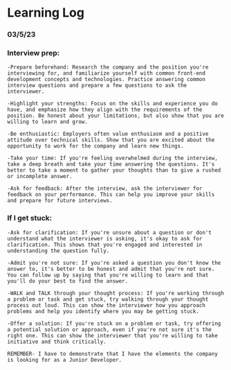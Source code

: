 # Learning Log

### 03/5/23

### Interview prep:

    -Prepare beforehand: Research the company and the position you're interviewing for, and familiarize yourself with common front-end development concepts and technologies. Practice answering common interview questions and prepare a few questions to ask the interviewer.

    -Highlight your strengths: Focus on the skills and experience you do have, and emphasize how they align with the requirements of the position. Be honest about your limitations, but also show that you are willing to learn and grow.

    -Be enthusiastic: Employers often value enthusiasm and a positive attitude over technical skills. Show that you are excited about the opportunity to work for the company and learn new things.

    -Take your time: If you're feeling overwhelmed during the interview, take a deep breath and take your time answering the questions. It's better to take a moment to gather your thoughts than to give a rushed or incomplete answer.

    -Ask for feedback: After the interview, ask the interviewer for feedback on your performance. This can help you improve your skills and prepare for future interviews.

### If I get stuck:

    -Ask for clarification: If you're unsure about a question or don't understand what the interviewer is asking, it's okay to ask for clarification. This shows that you're engaged and interested in understanding the question fully.

    -Admit you're not sure: If you're asked a question you don't know the answer to, it's better to be honest and admit that you're not sure. You can follow up by saying that you're willing to learn and that you'll do your best to find the answer.

    -WALK and TALK through your thought process: If you're working through a problem or task and get stuck, try walking through your thought process out loud. This can show the interviewer how you approach problems and help you identify where you may be getting stuck.

    -Offer a solution: If you're stuck on a problem or task, try offering a potential solution or approach, even if you're not sure it's the right one. This can show the interviewer that you're willing to take initiative and think critically.

    REMEMBER- I have to demonstrate that I have the elements the company is looking for as a Junior Developer.

